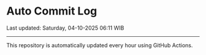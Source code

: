 # Auto Commit Log

Last updated: Saturday, 04-10-2025 06:11 WIB

---

This repository is automatically updated every hour using GitHub Actions.

